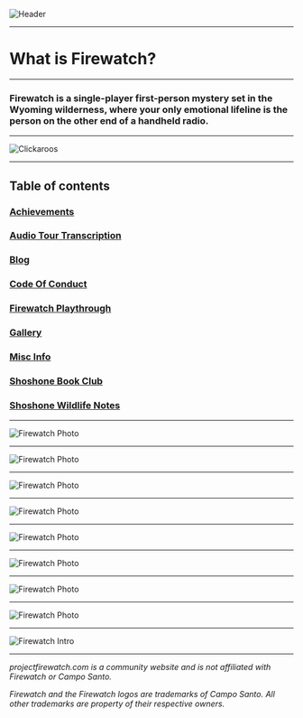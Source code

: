 ![Header](/cdn/webp/newheader.webp) 

---

# What is Firewatch?

---
 
### Firewatch is a single-player first-person mystery set in the Wyoming wilderness, where your only emotional lifeline is the person on the other end of a handheld radio.

---


![Clickaroos](https://camo.githubusercontent.com/612c403f0241d9c1edf9ea44167dc013cb6de7457457f6e7c0a1373b3b5db65c/68747470733a2f2f686974732e736565796f756661726d2e636f6d2f6170692f636f756e742f696e63722f62616467652e7376673f75726c3d68747470732533412532462532466769746875622e636f6d253246536f7068696141746b696e736f6e2532464669726577617463682d477569646526636f756e745f62673d253233323532353235267469746c655f62673d2532333235323532352669636f6e3d2669636f6e5f636f6c6f723d253233453745374537267469746c653d436c69636b61726f6f7326656467655f666c61743d74727565)

---

## Table of contents
### [Achievements](/achievements/)
### [Audio Tour Transcription](/cdn/FirewatchAudioTour.pdf)
### [Blog](https://blog.projectfirewatch.com/)
### [Code Of Conduct](/codeofconduct/)
### [Firewatch Playthrough](/playthrough/)
### [Gallery](/gallery/)
### [Misc Info](/info/)
### [Shoshone Book Club](/shoshonebookclub/)
### [Shoshone Wildlife Notes](/shoshonewildlifenotes/)

---

![Firewatch Photo](/cdn/webp/10-3-21/20211003084110_1.webp)

---
 
![Firewatch Photo](/cdn/webp/10-3-21/20211003084128_1.webp)

---
![Firewatch Photo](/cdn/webp/10-3-21/20211003084239_1.webp)

---

![Firewatch Photo](/cdn/webp/10-3-21/20211003084245_1.webp)

---

![Firewatch Photo](/cdn/webp/10-3-21/20211003084338_1.webp)

---

![Firewatch Photo](/cdn/webp/10-3-21/20211003084434_1.webp)

---

![Firewatch Photo](/cdn/webp/10-3-21/20211003090936_1.webp)

---

![Firewatch Photo](/cdn/webp/20200701135646_1.webp)

---
 
![Firewatch Intro](/cdn/webp/20200701135654_1.webp)

---

*projectfirewatch.com is a community website and is not affiliated with Firewatch or Campo Santo.*

*Firewatch and the Firewatch logos are trademarks of Campo Santo. All other trademarks are property of their respective owners.*
